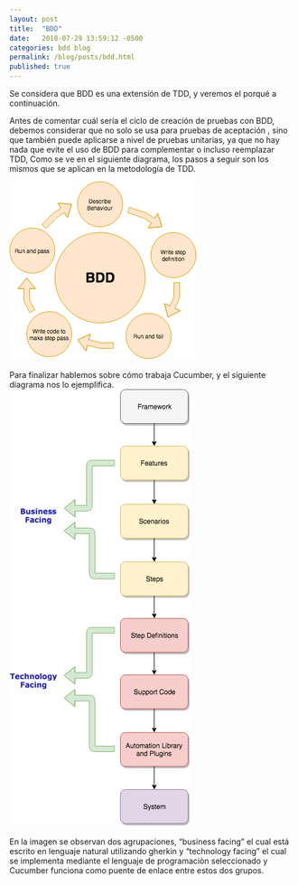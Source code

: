 ```yaml
---
layout: post
title:  "BDD"
date:   2018-07-29 13:59:12 -0500
categories: bdd blog
permalink: /blog/posts/bdd.html
published: true
---
```

<link rel="stylesheet" href="{{ "/assets/css/post.css" | relative_url }}">
<p>
Se considera que BDD es una extensión de TDD, y veremos el porqué a continuación.
</p>
<p>
Antes de comentar cuál sería el ciclo de creación de pruebas con BDD, debemos considerar que no solo se usa para pruebas de aceptación , sino que también puede aplicarse a nivel de pruebas unitarias, ya que no hay nada que evite el uso de BDD para complementar o incluso reemplazar TDD, Como se ve en el siguiente diagrama, los pasos a seguir son los mismos que se aplican en la metodología de TDD.
</p>
<div class="imgPost">
<img src="/assets/imgs/post/HowtoWorkBDD.png">
</div>
<br>
Para finalizar hablemos sobre cómo trabaja Cucumber, y el siguiente diagrama nos lo ejemplifica.
<div class="imgPost">
<img src="/assets/imgs/post/HowtoWorkBDD-Page-2.png">
</div><br>
En la imagen se observan dos agrupaciones, “business facing” el cual está escrito en lenguaje natural utilizando gherkin y “technology facing” el cual se implementa mediante el lenguaje de programaciòn seleccionado y Cucumber funciona como puente de enlace entre estos dos grupos.

